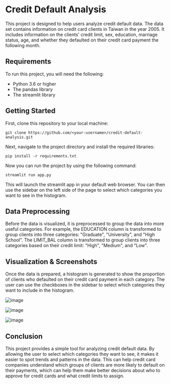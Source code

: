 # Credit Default Analysis

This project is designed to help users analyze credit default data. The data set contains information on credit card clients in Taiwan in the year 2005. It includes information on the clients' credit limit, sex, education, marriage status, age, and whether they defaulted on their credit card payment the following month.

## Requirements

To run this project, you will need the following:
- Python 3.6 or higher
- The pandas library
- The streamlit library

## Getting Started

First, clone this repository to your local machine:

    git clone https://github.com/<your-username>/credit-default-analysis.git

Next, navigate to the project directory and install the required libraries:

    pip install -r requirements.txt

Now you can run the project by using the following command:

    streamlit run app.py

This will launch the streamlit app in your default web browser. You can then use the sidebar on the left side of the page to select which categories you want to see in the histogram.

## Data Preprocessing

Before the data is visualized, it is preprocessed to group the data into more useful categories. For example, the EDUCATION column is transformed to group clients into three categories: "Graduate", "University", and "High School". The LIMIT_BAL column is transformed to group clients into three categories based on their credit limit: "High", "Medium", and "Low".

## Visualization & Screenshots

Once the data is prepared, a histogram is generated to show the proportion of clients who defaulted on their credit card payment in each category. The user can use the checkboxes in the sidebar to select which categories they want to include in the histogram.

![image](https://user-images.githubusercontent.com/30123626/207043090-e374ffd3-022d-4d17-b3cc-e2e16c6fae92.png)

![image](https://user-images.githubusercontent.com/30123626/207043359-20f886e0-6caf-4fd1-8442-e96387bde125.png)

![image](https://user-images.githubusercontent.com/30123626/207043478-9c19b318-6516-44e2-9676-a47d1837b4c3.png)


## Conclusion

This project provides a simple tool for analyzing credit default data. By allowing the user to select which categories they want to see, it makes it easier to spot trends and patterns in the data. This can help credit card companies understand which groups of clients are more likely to default on their payments, which can help them make better decisions about who to approve for credit cards and what credit limits to assign.
